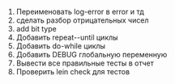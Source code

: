 

1) Переименовать log-error в error и тд
2) сделать разбор отрицательных чисел
3) add bit type
4) Добавить repeat--until циклы
4) Добавить do-while циклы
5) Добавить DEBUG глобальную переменную
6) Вывести все правильные тесты в отчет
7) Проверить lein check для тестов